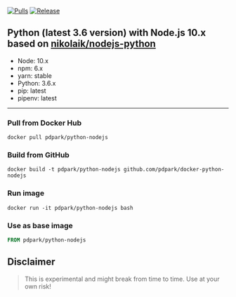 [![Pulls](https://img.shields.io/docker/pulls/pdpark/python-nodejs.svg?style=flat-square)](https://hub.docker.com/r/pdpark/python-nodejs/)
[![Release](https://img.shields.io/github/release/pdpark/docker-python-nodejs.svg?style=flat-square)](https://github.com/pdpark/docker-python-nodejs/releases)

## Python (latest 3.6 version) with Node.js 10.x based on [nikolaik/nodejs-python](https://github.com/nikolaik/docker-nodejs-python)
- Node: 10.x
- npm: 6.x
- yarn: stable
- Python: 3.6.x
- pip: latest
- pipenv: latest

----
### Pull from Docker Hub
```
docker pull pdpark/python-nodejs
```

### Build from GitHub
```
docker build -t pdpark/python-nodejs github.com/pdpark/docker-python-nodejs
```

### Run image
```
docker run -it pdpark/python-nodejs bash
```

### Use as base image
```Dockerfile
FROM pdpark/python-nodejs
```

## Disclaimer
> This is experimental and might break from time to time. Use at your own risk!
